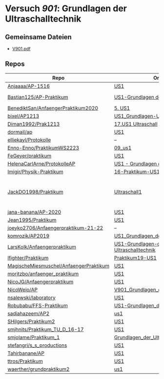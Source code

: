 # Versuch *901*: Grundlagen der Ultraschalltechnik

## Gemeinsame Dateien
- [V901.pdf](https://docs.google.com/viewer?url=https://raw.githubusercontent.com/BenediktSan/AnfaengerPraktikum2020/main/Versuche%20Semester%20IV/5.%20US1/V901.pdf)

## Repos

|                                          Repo                                          |                                                                 Ordner                                                                  |                                                                                                                                                                                                                                             PDFs                                                                                                                                                                                                                                             |
|----------------------------------------------------------------------------------------|-----------------------------------------------------------------------------------------------------------------------------------------|----------------------------------------------------------------------------------------------------------------------------------------------------------------------------------------------------------------------------------------------------------------------------------------------------------------------------------------------------------------------------------------------------------------------------------------------------------------------------------------------|
|[Anjaaaa/AP-1516](../repo/Anjaaaa/AP-1516)                                              |[US1](https://github.com/anjabeck/AP-1516/tree/master/US1)                                                                               |–                                                                                                                                                                                                                                                                                                                                                                                                                                                                                             |
|[Bastian125/AP-Praktikum](../repo/Bastian125/AP-Praktikum)                              |[US1-Grundlagen der Ultraschalltechnik](https://github.com/Bastian125/AP/tree/master/US1-Grundlagen%20der%20Ultraschalltechnik)          |[US1 - Grundlagen der Ultraschalltechnik.pdf](https://docs.google.com/viewer?url=https://raw.githubusercontent.com/Bastian125/AP-Praktikum/master/Versuche/US1%20-%20Grundlagen%20der%20Ultraschalltechnik.pdf)                                                                                                                                                                                                                                                                               |
|[BenediktSan/AnfaengerPraktikum2020](../repo/BenediktSan/AnfaengerPraktikum2020)        |[5. US1](https://github.com/BenediktSan/AnfaengerPraktikum2020/tree/main/Versuche%20Semester%20IV/5.%20US1)                              |[V901.pdf](https://docs.google.com/viewer?url=https://raw.githubusercontent.com/BenediktSan/AnfaengerPraktikum2020/main/Versuche%20Semester%20IV/5.%20US1/V901.pdf)                                                                                                                                                                                                                                                                                                                           |
|[bixel/AP1213](../repo/bixel/AP1213)                                                    |[US1_Grundlagen-Ultraschall](https://github.com/bixel/AP1213/tree/master/US1_Grundlagen-Ultraschall)                                     |[00_protokoll.pdf](https://docs.google.com/viewer?url=https://raw.githubusercontent.com/bixel/AP1213/master/US1_Grundlagen-Ultraschall/00_protokoll.pdf)                                                                                                                                                                                                                                                                                                                                      |
|[Diman1992/Prak1213](../repo/Diman1992/Prak1213)                                        |[17.US1 Ultraschall](https://github.com/Diman1992/Prak1213/tree/master/17.US1%20Ultraschall)                                             |–                                                                                                                                                                                                                                                                                                                                                                                                                                                                                             |
|[dormail/ap](../repo/dormail/ap)                                                        |[US1](https://github.com/dormail/ap/tree/main/US1)                                                                                       |–                                                                                                                                                                                                                                                                                                                                                                                                                                                                                             |
|[elliekayl/Protokolle](../repo/elliekayl/Protokolle)                                    |–                                                                                                                                        |[US1_Ultraschalltechnik.pdf](https://docs.google.com/viewer?url=https://raw.githubusercontent.com/elliekayl/Protokolle/master/US/US1_Ultraschalltechnik.pdf)                                                                                                                                                                                                                                                                                                                                  |
|[Enno-Enno/PraktikumWS2223](../repo/Enno-Enno/PraktikumWS2223)                          |[09_us1](https://github.com/Enno-Enno/PraktikumWS2223/tree/main/09_us1)                                                                  |–                                                                                                                                                                                                                                                                                                                                                                                                                                                                                             |
|[FeGeyer/praktikum](../repo/FeGeyer/praktikum)                                          |[US1](https://github.com/FeGeyer/praktikum/tree/master/4_Semester/US1)                                                                   |[US1.pdf](https://docs.google.com/viewer?url=https://raw.githubusercontent.com/FeGeyer/praktikum/master/4_Semester/PDF-Dateien/US1.pdf)                                                                                                                                                                                                                                                                                                                                                       |
|[HelenaCarlArne/ProtokolleAP](../repo/HelenaCarlArne/ProtokolleAP)                      |[US1 - Grundlagen der US-Technik](https://github.com/HelenaCarlArne/ProtokolleAP/tree/master/US1%20-%20Grundlagen%20der%20US-Technik)    |–                                                                                                                                                                                                                                                                                                                                                                                                                                                                                             |
|[Imigir/Physik-Praktikum](../repo/Imigir/Physik-Praktikum)                              |[16-Praktikum-US1](https://github.com/Imigir/Physik-Praktikum/tree/master/16-Praktikum-US1)                                              |–                                                                                                                                                                                                                                                                                                                                                                                                                                                                                             |
|[JackDO1998/Praktikum](../repo/JackDO1998/Praktikum)                                    |[Ultraschall1](https://github.com/JackDO1998/Praktikum/tree/main/Ultraschall1)                                                           |[main-zusammengefügt (1).pdf](https://docs.google.com/viewer?url=https://raw.githubusercontent.com/JackDO1998/Praktikum/main/Ultraschall1/main-zusammengef%C3%BCgt%20%281%29.pdf)<br/>[main-zusammengefügt.pdf](https://docs.google.com/viewer?url=https://raw.githubusercontent.com/JackDO1998/Praktikum/main/Ultraschall1/main-zusammengef%C3%BCgt.pdf)<br/>[main.pdf](https://docs.google.com/viewer?url=https://raw.githubusercontent.com/JackDO1998/Praktikum/main/Ultraschall1/main.pdf)|
|[jana-banana/AP-2020](../repo/jana-banana/AP-2020)                                      |[US1](https://github.com/jana-banana/AP-2020/tree/main/we%20did%20that/US1)                                                              |–                                                                                                                                                                                                                                                                                                                                                                                                                                                                                             |
|[Jean1995/Praktikum](../repo/Jean1995/Praktikum)                                        |[US1](https://github.com/Jean1995/Praktikum/tree/master/US1)                                                                             |[US01.pdf](https://docs.google.com/viewer?url=https://raw.githubusercontent.com/Jean1995/Praktikum/master/Protokolle_Fertig/US01.pdf)                                                                                                                                                                                                                                                                                                                                                         |
|[joeyko2706/Anfaengerpraktikum-21-22](../repo/joeyko2706/Anfaengerpraktikum-21-22)      |–                                                                                                                                        |[vUS1.pdf](https://docs.google.com/viewer?url=https://raw.githubusercontent.com/joeyko2706/Anfaengerpraktikum-21-22/main/Protokolle/vUS1.pdf)                                                                                                                                                                                                                                                                                                                                                 |
|[komrozik/AP2019](../repo/komrozik/AP2019)                                              |[US1_Grundlagen_der_Ultraschalltechnik](https://github.com/komrozik/AP2019/tree/master/US1_Grundlagen_der_Ultraschalltechnik)            |[US1(V901).pdf](https://docs.google.com/viewer?url=https://raw.githubusercontent.com/komrozik/AP2019/master/US1_Grundlagen_der_Ultraschalltechnik/US1%28V901%29.pdf)                                                                                                                                                                                                                                                                                                                          |
|[LarsKolk/Anfaengerpraktikum](../repo/LarsKolk/Anfaengerpraktikum)                      |[US1-Grundlagen-der-Ultraschalltechnik](https://github.com/LarsKolk/Anfaengerpraktikum/tree/master/US1-Grundlagen-der-Ultraschalltechnik)|[main.pdf](https://docs.google.com/viewer?url=https://raw.githubusercontent.com/LarsKolk/Anfaengerpraktikum/master/US1-Grundlagen-der-Ultraschalltechnik/main.pdf)                                                                                                                                                                                                                                                                                                                            |
|[lfighter/Praktikum](../repo/lfighter/Praktikum)                                        |[Praktikum19-US1](https://github.com/lfighter/Praktikum/tree/master/Praktikum19-US1)                                                     |–                                                                                                                                                                                                                                                                                                                                                                                                                                                                                             |
|[MagischeMiesmuschel/AnfaengerPraktikum](../repo/MagischeMiesmuschel/AnfaengerPraktikum)|[US1](https://github.com/MagischeMiesmuschel/AnfaengerPraktikum/tree/master/US1)                                                         |–                                                                                                                                                                                                                                                                                                                                                                                                                                                                                             |
|[moritzbo/anfaenger_praktikum](../repo/moritzbo/anfaenger_praktikum)                    |[US1](https://github.com/moritzbo/anfaenger_praktikum/tree/main/US1)                                                                     |–                                                                                                                                                                                                                                                                                                                                                                                                                                                                                             |
|[NicoJG/Anfaengerpraktikum](../repo/NicoJG/Anfaengerpraktikum)                          |[US1](https://github.com/NicoJG/Anfaengerpraktikum/tree/master/US1)                                                                      |[Abgabe.pdf](https://docs.google.com/viewer?url=https://raw.githubusercontent.com/NicoJG/Anfaengerpraktikum/master/US1/Abgabe.pdf)                                                                                                                                                                                                                                                                                                                                                            |
|[NicoWeio/AP](../repo/NicoWeio/AP)                                                      |[V901_Grundlagen_der_Ultraschalltechnik](https://github.com/NicoWeio/AP/tree/gh-pages/V901_Grundlagen_der_Ultraschalltechnik)            |[main.pdf](https://docs.google.com/viewer?url=https://raw.githubusercontent.com/NicoWeio/AP/gh-pages/V901_Grundlagen_der_Ultraschalltechnik/build/main.pdf)                                                                                                                                                                                                                                                                                                                                   |
|[nsalewski/laboratory](../repo/nsalewski/laboratory)                                    |[US1](https://github.com/nsalewski/laboratory/tree/master/US1)                                                                           |–                                                                                                                                                                                                                                                                                                                                                                                                                                                                                             |
|[Robubabu/FFS-Praktikum](../repo/Robubabu/FFS-Praktikum)                                |[US1-Grundlagen_der_Ultraschalltechnik](https://github.com/Robubabu/FFS-Praktikum/tree/master/US1-Grundlagen_der_Ultraschalltechnik)     |–                                                                                                                                                                                                                                                                                                                                                                                                                                                                                             |
|[sadiahazeem/AP2](../repo/sadiahazeem/AP2)                                              |[us1](https://github.com/sadiahazeem/AP2/tree/main/us1/latex-template/us1)                                                               |–                                                                                                                                                                                                                                                                                                                                                                                                                                                                                             |
|[SHilgers/Praktikum2](../repo/SHilgers/Praktikum2)                                      |[US1](https://github.com/SHilgers/Praktikum2/tree/master/US1)                                                                            |–                                                                                                                                                                                                                                                                                                                                                                                                                                                                                             |
|[smjhnits/Praktikum_TU_D_16-17](../repo/smjhnits/Praktikum_TU_D_16-17)                  |[US1](https://github.com/smjhnits/Praktikum_TU_D_16-17/tree/master/Anf%C3%A4ngerpraktikum/Protokolle/US1)                                |[US1.pdf](https://docs.google.com/viewer?url=https://raw.githubusercontent.com/smjhnits/Praktikum_TU_D_16-17/master/Anf%C3%A4ngerpraktikum/Fertige%20Protokolle/US1.pdf)                                                                                                                                                                                                                                                                                                                      |
|[smjolame/Praktikum_1](../repo/smjolame/Praktikum_1)                                    |[Grundlagen_der_Ultraschalltechnik](https://github.com/smjolame/Praktikum_1/tree/master/Grundlagen_der_Ultraschalltechnik)               |[V901.pdf](https://docs.google.com/viewer?url=https://raw.githubusercontent.com/smjolame/Praktikum_1/master/Grundlagen_der_Ultraschalltechnik/V901.pdf)                                                                                                                                                                                                                                                                                                                                       |
|[stefangri/s_s_productions](../repo/stefangri/s_s_productions)                          |[US1](https://github.com/stefangri/s_s_productions/tree/master/PHY341/US1)                                                               |–                                                                                                                                                                                                                                                                                                                                                                                                                                                                                             |
|[Tahirbanane/AP](../repo/Tahirbanane/AP)                                                |[US1](https://github.com/Tahirbanane/AP/tree/main/US1)                                                                                   |–                                                                                                                                                                                                                                                                                                                                                                                                                                                                                             |
|[ttros/Praktikum](../repo/ttros/Praktikum)                                              |[US1](https://github.com/ttros/Praktikum/tree/main/Protokolle/US1)                                                                       |–                                                                                                                                                                                                                                                                                                                                                                                                                                                                                             |
|[waerther/grundpraktikum2](../repo/waerther/grundpraktikum2)                            |[us1](https://github.com/waerther/grundpraktikum2/tree/master/us1)                                                                       |–                                                                                                                                                                                                                                                                                                                                                                                                                                                                                             |
